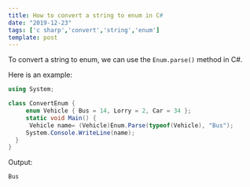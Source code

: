 ```yaml
---
title: How to convert a string to enum in C#
date: "2019-12-23"
tags: ['c sharp','convert','string','enum']
template: post
---
```


To convert a string to enum, we can use the `Enum.parse()` method in C#.

Here is an example:

```csharp
using System;

class ConvertEnum {
     enum Vehicle { Bus = 14, Lorry = 2, Car = 34 };
     static void Main() {
      Vehicle name= (Vehicle)Enum.Parse(typeof(Vehicle), "Bus");
     System.Console.WriteLine(name);
  }
}
```

Output:

```csharp
Bus
```
